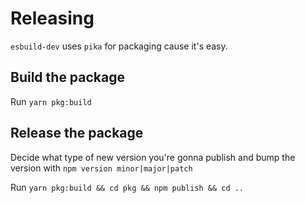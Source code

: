 # Releasing

`esbuild-dev` uses `pika` for packaging cause it's easy.

## Build the package

Run `yarn pkg:build`

## Release the package

Decide what type of new version you're gonna publish and bump the version with `npm version minor|major|patch`

Run `yarn pkg:build && cd pkg && npm publish && cd ..`
